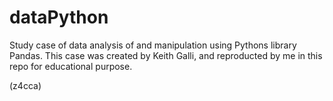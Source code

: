 # dataPython


Study case of data analysis of and manipulation using Pythons library Pandas.
This case was created by Keith Galli, and reproducted by me in this repo for educational purpose.



(z4cca)
